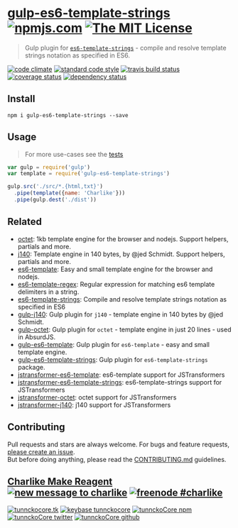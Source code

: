 # [gulp-es6-template-strings][author-www-url] [![npmjs.com][npmjs-img]][npmjs-url] [![The MIT License][license-img]][license-url] 

> Gulp plugin for [`es6-template-strings`](https://github.com/medikoo/es6-template-strings) - compile and resolve template strings notation as specified in ES6.

[![code climate][codeclimate-img]][codeclimate-url] [![standard code style][standard-img]][standard-url] [![travis build status][travis-img]][travis-url] [![coverage status][coveralls-img]][coveralls-url] [![dependency status][david-img]][david-url]


## Install
```
npm i gulp-es6-template-strings --save
```


## Usage
> For more use-cases see the [tests](./test.js)

```js
var gulp = require('gulp')
var template = require('gulp-es6-template-strings')

gulp.src('./src/*.{html,txt}')
  .pipe(template({name: 'Charlike'}))
  .pipe(gulp.dest('./dist'))
```


## Related
- [octet](https://github.com/tunnckoCore/octet): 1kb template engine for the browser and nodejs. Support helpers, partials and more.
- [j140](https://github.com/tunnckoCore/j140): Template engine in 140 bytes, by @jed Schmidt. Support helpers, partials and more.
- [es6-template](https://github.com/tunnckoCore/es6-template): Easy and small template engine for the browser and nodejs.
- [es6-template-regex](https://github.com/jonschlinkert/es6-template-regex): Regular expression for matching es6 template delimiters in a string.
- [es6-template-strings](https://github.com/medikoo/es6-template-strings): Compile and resolve template strings notation as specified in ES6
- [gulp-j140](https://github.com/tunnckoCore/gulp-j140): Gulp plugin for `j140` - template engine in 140 bytes by @jed Schmidt.
- [gulp-octet](https://github.com/tunnckoCore/gulp-octet): Gulp plugin for `octet` - template engine in just 20 lines - used in AbsurdJS.
- [gulp-es6-template](https://github.com/tunnckoCore/gulp-es6-template): Gulp plugin for `es6-template` - easy and small template engine.
- [gulp-es6-template-strings](https://github.com/tunnckoCore/gulp-es6-template-strings): Gulp plugin for `es6-template-strings` package.
- [jstransformer-es6-template](https://github.com/tunnckoCore/jstransformer-es6-template): es6-template support for JSTransformers
- [jstransformer-es6-template-strings](https://github.com/jstransformers/jstransformer-es6-template-strings): es6-template-strings support for JSTransformers
- [jstransformer-octet](https://github.com/jstransformers/jstransformer-octet): octet support for JSTransformers
- [jstransformer-j140](https://github.com/tunnckoCore/jstransformer-j140): j140 support for JSTransformers


## Contributing
Pull requests and stars are always welcome. For bugs and feature requests, [please create an issue](https://github.com/tunnckoCore/gulp-es6-template-strings/issues/new).  
But before doing anything, please read the [CONTRIBUTING.md](./CONTRIBUTING.md) guidelines.


## [Charlike Make Reagent](http://j.mp/1stW47C) [![new message to charlike][new-message-img]][new-message-url] [![freenode #charlike][freenode-img]][freenode-url]

[![tunnckocore.tk][author-www-img]][author-www-url] [![keybase tunnckocore][keybase-img]][keybase-url] [![tunnckoCore npm][author-npm-img]][author-npm-url] [![tunnckoCore twitter][author-twitter-img]][author-twitter-url] [![tunnckoCore github][author-github-img]][author-github-url]


[npmjs-url]: https://www.npmjs.com/package/gulp-es6-template-strings
[npmjs-img]: https://img.shields.io/npm/v/gulp-es6-template-strings.svg

[license-url]: https://github.com/tunnckoCore/gulp-es6-template-strings/blob/master/LICENSE.md
[license-img]: https://img.shields.io/badge/license-MIT-blue.svg


[codeclimate-url]: https://codeclimate.com/github/tunnckoCore/gulp-es6-template-strings
[codeclimate-img]: https://img.shields.io/codeclimate/github/tunnckoCore/gulp-es6-template-strings.svg

[travis-url]: https://travis-ci.org/tunnckoCore/gulp-es6-template-strings
[travis-img]: https://img.shields.io/travis/tunnckoCore/gulp-es6-template-strings.svg

[coveralls-url]: https://coveralls.io/r/tunnckoCore/gulp-es6-template-strings
[coveralls-img]: https://img.shields.io/coveralls/tunnckoCore/gulp-es6-template-strings.svg

[david-url]: https://david-dm.org/tunnckoCore/gulp-es6-template-strings
[david-img]: https://img.shields.io/david/tunnckoCore/gulp-es6-template-strings.svg

[standard-url]: https://github.com/feross/standard
[standard-img]: https://img.shields.io/badge/code%20style-standard-brightgreen.svg


[author-www-url]: http://www.tunnckocore.tk
[author-www-img]: https://img.shields.io/badge/www-tunnckocore.tk-fe7d37.svg

[keybase-url]: https://keybase.io/tunnckocore
[keybase-img]: https://img.shields.io/badge/keybase-tunnckocore-8a7967.svg

[author-npm-url]: https://www.npmjs.com/~tunnckocore
[author-npm-img]: https://img.shields.io/badge/npm-~tunnckocore-cb3837.svg

[author-twitter-url]: https://twitter.com/tunnckoCore
[author-twitter-img]: https://img.shields.io/badge/twitter-@tunnckoCore-55acee.svg

[author-github-url]: https://github.com/tunnckoCore
[author-github-img]: https://img.shields.io/badge/github-@tunnckoCore-4183c4.svg

[freenode-url]: http://webchat.freenode.net/?channels=charlike
[freenode-img]: https://img.shields.io/badge/freenode-%23charlike-5654a4.svg

[new-message-url]: https://github.com/tunnckoCore/ama
[new-message-img]: https://img.shields.io/badge/ask%20me-anything-green.svg